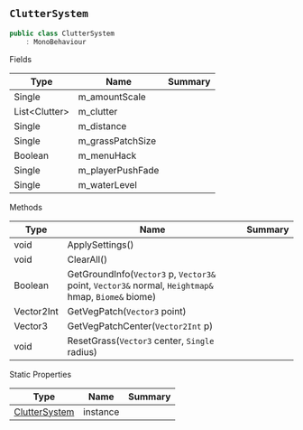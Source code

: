 ## `ClutterSystem`

```csharp
public class ClutterSystem
    : MonoBehaviour

```

Fields

| Type | Name | Summary | 
| --- | --- | --- | 
| Single | m_amountScale |  | 
| List&lt;Clutter&gt; | m_clutter |  | 
| Single | m_distance |  | 
| Single | m_grassPatchSize |  | 
| Boolean | m_menuHack |  | 
| Single | m_playerPushFade |  | 
| Single | m_waterLevel |  | 


Methods

| Type | Name | Summary | 
| --- | --- | --- | 
| void | ApplySettings() |  | 
| void | ClearAll() |  | 
| Boolean | GetGroundInfo(`Vector3` p, `Vector3&` point, `Vector3&` normal, `Heightmap&` hmap, `Biome&` biome) |  | 
| Vector2Int | GetVegPatch(`Vector3` point) |  | 
| Vector3 | GetVegPatchCenter(`Vector2Int` p) |  | 
| void | ResetGrass(`Vector3` center, `Single` radius) |  | 


Static Properties

| Type | Name | Summary | 
| --- | --- | --- | 
| [ClutterSystem](./ClutterSystem.md) | instance |  | 



